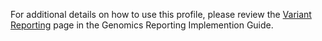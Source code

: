 
For additional details on how to use this profile, please review the [Variant Reporting](https://hl7.org/fhir/uv/genomics-reporting/STU2/sequencing.html) page in the Genomics Reporting Implemention Guide.